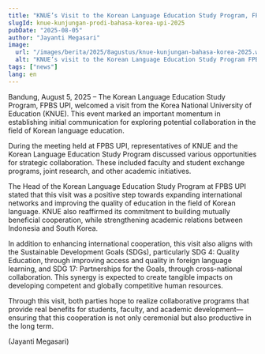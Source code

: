 ```yaml
---
title: "KNUE’s Visit to the Korean Language Education Study Program, FPBS UPI"
slugId: knue-kunjungan-prodi-bahasa-korea-upi-2025
pubDate: "2025-08-05"
author: "Jayanti Megasari"
image:
  url: "/images/berita/2025/8agustus/knue-kunjungan-bahasa-korea-2025.webp"
  alt: "KNUE’s visit to the Korean Language Education Study Program FPBS UPI"
tags: ["news"]
lang: en
---
```


Bandung, August 5, 2025 – The Korean Language Education Study Program, FPBS UPI, welcomed a visit from the Korea National University of Education (KNUE). This event marked an important momentum in establishing initial communication for exploring potential collaboration in the field of Korean language education.  

During the meeting held at FPBS UPI, representatives of KNUE and the Korean Language Education Study Program discussed various opportunities for strategic collaboration. These included faculty and student exchange programs, joint research, and other academic initiatives.  

The Head of the Korean Language Education Study Program at FPBS UPI stated that this visit was a positive step towards expanding international networks and improving the quality of education in the field of Korean language. KNUE also reaffirmed its commitment to building mutually beneficial cooperation, while strengthening academic relations between Indonesia and South Korea.  

In addition to enhancing international cooperation, this visit also aligns with the Sustainable Development Goals (SDGs), particularly SDG 4: Quality Education, through improving access and quality in foreign language learning, and SDG 17: Partnerships for the Goals, through cross-national collaboration. This synergy is expected to create tangible impacts on developing competent and globally competitive human resources.  

Through this visit, both parties hope to realize collaborative programs that provide real benefits for students, faculty, and academic development—ensuring that this cooperation is not only ceremonial but also productive in the long term.  

(Jayanti Megasari)
